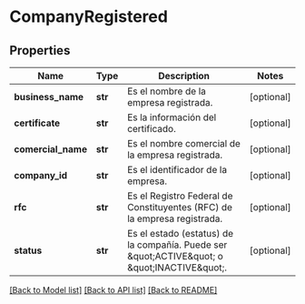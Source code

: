 # CompanyRegistered

## Properties
Name | Type | Description | Notes
------------ | ------------- | ------------- | -------------
**business_name** | **str** | Es el nombre de la empresa registrada. | [optional] 
**certificate** | **str** | Es la información del certificado. | [optional] 
**comercial_name** | **str** | Es el nombre comercial de la empresa registrada. | [optional] 
**company_id** | **str** | Es el identificador de la empresa. | [optional] 
**rfc** | **str** | Es el Registro Federal de Constituyentes (RFC) de la empresa registrada. | [optional] 
**status** | **str** | Es el estado (estatus) de la compañía. Puede ser \&quot;ACTIVE\&quot; o \&quot;INACTIVE\&quot;. | [optional] 

[[Back to Model list]](../README.md#documentation-for-models) [[Back to API list]](../README.md#documentation-for-api-endpoints) [[Back to README]](../README.md)

